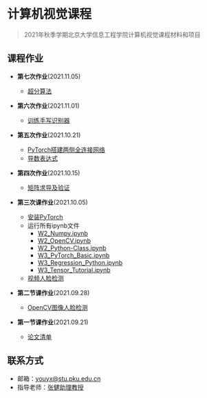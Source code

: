 # 计算机视觉课程

> 2021年秋季学期北京大学信息工程学院计算机视觉课程材料和项目


## 课程作业

-  **第七次作业**(2021.11.05)
    - [超分算法](./Class_7/Computer_Vision_HW7.md)

-  **第六次作业**(2021.11.01)
    - [训练手写识别器](./Class_6/W6_MNIST_FC_yyx.ipynb)
-  **第五次作业**(2021.10.21)
    - [PyTorch搭建两侧全连接网络](./Class_5/W5_Homework_yyx.ipynb)
    - [导数表达式](./Class_5/Computer_Vision_HW5.pdf)
-  **第四次作业**(2021.10.15)
    - [矩阵求导及验证](./Class_4/Computer_Vision_HW4.pdf)
-  **第三次课作业**(2021.10.05)
    - [安装PyTorch](./Class_3/PyTorch_installation.md)
    - 运行所有ipynb文件
        - [W2_Numpy.ipynb](./Class_3/ipynb/W2_Numpy.ipynb)
	    - [W2_OpenCV.ipynb](./Class_3/ipynb/W2_OpenCV.ipynb)
	    - [W2_Python-Class.ipynb](./Class_3/ipynb/W2_Python-Class.ipynb)
	    - [W3_PyTorch_Basic.ipynb](./Class_3/ipynb/W3_PyTorch_Basic.ipynb)
	    - [W3_Regression_Python.ipynb](./Class_3/ipynb/W3_Regression_Python.ipynb)
	    - [W3_Tensor_Tutorial.ipynb](./Class_3/ipynb/W3_Tensor_Tutorial.ipynb)
	- [视频人脸检测](./Class_3/Video_Face_Detection.md)
-  **第二节课作业**(2021.09.28)
    - [OpenCV图像人脸检测](./Class_2/homework2.pdf)
-  **第一节课作业**(2021.09.21)
   
    -  [论文清单](./Class_1/Paper_list.md)  



## 联系方式

- 邮箱：[youyx@stu.pku.edu.cn](mailto:youyx@stu.pku.edu.cn)
- 指导老师：[张健助理教授](https://jianzhang.tech/)

